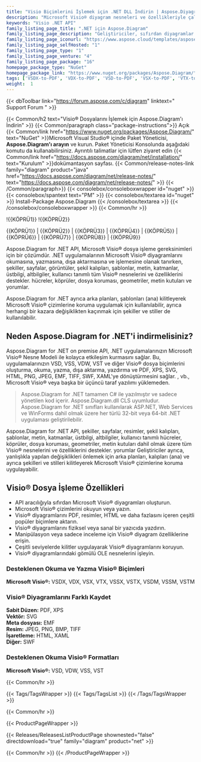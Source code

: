 ```yaml
---
title: "Visio Biçimlerini İşlemek için .NET DLL İndirin | Aspose.Diyagram"
description: "Microsoft Visio® diyagram nesneleri ve özellikleriyle çalışmak için C# Sınıf Kitaplığı DLL dosyasını indirin; .NET API aracılığıyla şekiller, sayfalar, resimler, şablonlar, metin, katmanlar, hücreler vb."
keywords: "Visio .NET API"
family_listing_page_title: ".NET için Aspose.Diagram"
family_listing_page_description: "Geliştiriciler, sıfırdan diyagramlar oluşturabilir, ayrıca mevcut dosyaları kolayca yükleyebilir ve sonucu diğer Visio formatlarında, resimlerde veya sabit düzen formatlarında dışa aktarmak için diyagramın öğelerini değiştirebilir."
family_listing_page_iconurl: "https://www.aspose.cloud/templates/aspose/App_Themes/V3/images/diagram/272x272/aspose_diagram-for-net-min.png"
family_listing_page_selfHosted: "1"
family_listing_page_type: "1"
family_listing_page_venture: "4"
family_listing_page_package: "16"
homepage_package_type: "NuGet"
homepage_package_link: "https://www.nuget.org/packages/Aspose.Diagram/"
tags: ['VSDX-to-PDF', 'VDX-to-PDF', 'VSD-to-PDF', 'VSX-to-PDF', 'VTX-to-PDF', 'VSSX-to-PDF', 'VSTX-to-PDF', 'VSDM-to-PDF', 'VSSM-to-PDF', 'VSTM-to-PDF', 'VDW-to-PDF', 'VSS-to-PDF', 'VST-to-PDF', 'VSD-to-VDX', 'VSD-to-VSX', 'VSD-to-VTX', 'Visio-to-PDF', 'Visio-to-XML', 'VSD-to-PNG', 'Visio-to-Image', 'Diagram-to-PDF', 'Diagram-to-XPS', 'Diagram-to-Image', 'VSS-to-XPS', 'VSSX-to-XPS', 'VSSM-to-XPS', 'VDX-to-XPS', 'VST-to-XPS', 'VSTX-to-XPS', 'VDX-to-XPS', 'VTX-to-XPS', 'VSX-to-XPS', 'VSDX-to-XPS', 'Diagram-to-HTML', 'Visio-to-HTML', 'VSD-to-HTML', 'VSDX-to-HTML', 'VSDM-to-HTML', 'VSTX-to-HTML', 'VSSX-to-HTML', 'VSS-to-HTML', 'VSSM-to-HTML', 'VDX-to-HTML', 'VST-to-HTML', 'VSTX-to-HTML', 'VDX-to-HTML', 'VTX-to-HTML', 'VSX-to-HTML', 'Diagram-to-SVG', 'Visio-toSVG', 'VSD-to-SVG', 'Diagram-to-SWF', 'Visio-to-SWF', 'VSS-to-SWF', 'VSSX-to-SWF', 'VSSM-to-SWF', 'VDW-to-SWF', 'VDX-to-SWF', 'VST-to-SWF', 'VSTX-to-SWF', 'VSTM-to-SWF', 'VDX-to-SWF', 'VTX-to-SWF', 'VSX-to-SWF', 'Diagram-to-XAML', 'Visio-to-XAML', 'VSD-to-XAML']
weight:  1
---
```


{{< dbToolbar link="https://forum.aspose.com/c/diagram" linktext=" Support Forum " >}}

{{< Common/h2 text="Visio® Dosyalarını İşlemek için Aspose.Diagram'ı İndirin"  >}}
{{< Common/paragraph class="package-instructions">}}
Açık
{{< Common/link href="https://www.nuget.org/packages/Aspose.Diagram/" text="NuGet"  >}}Microsoft Visual Studio® içinde Paket Yöneticisi, <b>Aspose.Diagram'ı arayın</b> ve kurun. Paket Yöneticisi Konsolunda aşağıdaki komutu da kullanabilirsiniz. Ayrıntılı talimatlar için lütfen ziyaret edin
{{< Common/link href="https://docs.aspose.com/diagram/net/installation/" text="Kurulum"  >}}dokümantasyon sayfası.
{{< Common/release-notes-link family="diagram" product="java" href="https://docs.aspose.com/diagram/net/release-notes/" text="https://docs.aspose.com/diagram/net/release-notes/"  >}}
{{< /Common/paragraph>}}
{{< consolebox/consoleboxwrapper id="nuget" >}}
       {{< consolebox/spantext text="PM" >}}
       {{< consolebox/textarea id="nuget" >}} Install-Package Aspose.Diagram {{< /consolebox/textarea >}}
{{< /consolebox/consoleboxwrapper >}}
{{< Common/hr >}}

!{{KÖPRÜ1}} !{{KÖPRÜ2}}

{{KÖPRÜ1}} | {{KÖPRÜ2}} | {{KÖPRÜ3}} | {{KÖPRÜ4}} | {{KÖPRÜ5}} | {{KÖPRÜ6}} | {{KÖPRÜ7}} | {{KÖPRÜ8}} | {{KÖPRÜ9}}

Aspose.Diagram for .NET API, Microsoft Visio® dosya işleme gereksinimleri için bir çözümdür. .NET uygulamalarının Microsoft Visio® diyagramlarını okumasına, yazmasına, dışa aktarmasına ve işlemesine olanak tanırken, şekiller, sayfalar, görüntüler, şekil kalıpları, şablonlar, metin, katmanlar, üstbilgi, altbilgiler, kullanıcı tanımlı tüm Visio® nesnelerini ve özelliklerini destekler. hücreler, köprüler, dosya koruması, geometriler, metin kutuları ve yorumlar.

Aspose.Diagram for .NET ayrıca arka planları, şablonları (ana) kilitleyerek Microsoft Visio® çizimlerine koruma uygulamak için kullanılabilir, ayrıca herhangi bir kazara değişiklikten kaçınmak için şekiller ve stiller de kullanılabilir.

## Neden Aspose.Diagram for .NET'i indirmelisiniz?

Aspose.Diagram for .NET on premise API, .NET uygulamalarınızın Microsoft Visio® Nesne Modeli ile kolayca etkileşim kurmasını sağlar. Bu, uygulamalarınızın VSD, VSS, VDW, VST ve diğer Visio® dosya biçimlerini oluşturma, okuma, yazma, dışa aktarma, yazdırma ve PDF, XPS, SVG, HTML, PNG, JPEG, EMF, TIFF, SWF, XAML'ye dönüştürmesini sağlar. , vb., Microsoft Visio® veya başka bir üçüncü taraf yazılımı yüklemeden.

> Aspose.Diagram for .NET tamamen C# ile yazılmıştır ve sadece yönetilen kod içerir. Aspose.Diagram.dll CLS uyumludur. Aspose.Diagram for .NET sınıfları kullanılarak ASP.NET, Web Services ve WinForms dahil olmak üzere her türlü 32-bit veya 64-bit .NET uygulaması geliştirilebilir.

Aspose.Diagram for .NET API, şekiller, sayfalar, resimler, şekil kalıpları, şablonlar, metin, katmanlar, üstbilgi, altbilgiler, kullanıcı tanımlı hücreler, köprüler, dosya koruması, geometriler, metin kutuları dahil olmak üzere tüm Visio® nesnelerini ve özelliklerini destekler. yorumlar Geliştiriciler ayrıca, yanlışlıkla yapılan değişiklikleri önlemek için arka planları, kalıpları (ana) ve ayrıca şekilleri ve stilleri kilitleyerek Microsoft Visio® çizimlerine koruma uygulayabilir.

## Visio® Dosya İşleme Özellikleri

- API aracılığıyla sıfırdan Microsoft Visio® diyagramları oluşturun.
- Microsoft Visio® çizimlerini okuyun veya yazın.
- Visio® diyagramlarını PDF, resimler, HTML ve daha fazlasını içeren çeşitli popüler biçimlere aktarın.
- Visio® diyagramlarını fiziksel veya sanal bir yazıcıda yazdırın.
- Manipülasyon veya sadece inceleme için Visio® diyagram özelliklerine erişin.
- Çeşitli seviyelerde kilitler uygulayarak Visio® diyagramlarını koruyun.
- Visio® diyagramlarındaki gömülü OLE nesnelerini işleyin.

### Desteklenen Okuma ve Yazma Visio® Biçimleri

**Microsoft Visio®:** VSDX, VDX, VSX, VTX, VSSX, VSTX, VSDM, VSSM, VSTM

### Visio® Diyagramlarını Farklı Kaydet

**Sabit Düzen:** PDF, XPS\
**Vektör:** SVG\
**Meta dosyası:** EMF\
**Resim:** JPEG, PNG, BMP, TIFF\
**İşaretleme:** HTML, XAML\
**Diğer:** SWF

### Desteklenen Okuma Visio® Formatları

**Microsoft Visio®:** VSD, VDW, VSS, VST

{{< Common/hr >}}

{{< Tags/TagsWrapper >}}
 {{< Tags/TagsList >}}
{{< /Tags/TagsWrapper >}}

{{< Common/hr >}}

{{< ProductPageWrapper >}}
<!-- ReleasesListProductPage-->
   {{< Releases/ReleasesListProductPage shownested="false"  directdownload="true" family="diagram" product="net" >}}
<!-- /ReleasesListProductPage-->
{{< Common/hr >}}
{{< /ProductPageWrapper >}}

